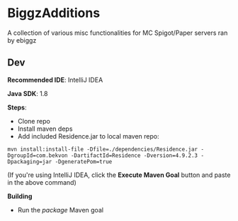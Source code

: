 # BiggzAdditions
 A collection of various misc functionalities for MC Spigot/Paper servers ran by ebiggz

## Dev
**Recommended IDE**: IntelliJ IDEA

**Java SDK**: 1.8

**Steps**:
- Clone repo
- Install maven deps
- Add included Residence.jar to local maven repo:
```
mvn install:install-file -Dfile=./dependencies/Residence.jar -DgroupId=com.bekvon -DartifactId=Residence -Dversion=4.9.2.3 -Dpackaging=jar -DgeneratePom=true
```
(If you're using IntelliJ IDEA, click the **Execute Maven Goal** button and paste in the above command)

**Building**
- Run the *package* Maven goal

